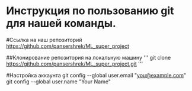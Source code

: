# Инструкция по пользованию git для нашей команды.

#Ссылка на наш репозиторий
https://github.com/pansershrek/ML_super_project

##Клонирование репозитория на локальную машину
'''
git clone https://github.com/pansershrek/ML_super_project.git
'''

#Настройка аккаунта
git config --global user.email "you@example.com"
git config --global user.name "Your Name"

